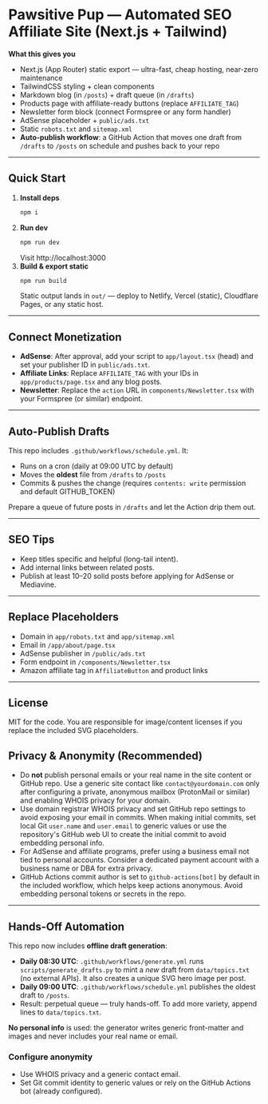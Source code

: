 # Pawsitive Pup — Automated SEO Affiliate Site (Next.js + Tailwind)

**What this gives you**

- Next.js (App Router) static export — ultra-fast, cheap hosting, near-zero maintenance
- TailwindCSS styling + clean components
- Markdown blog (in `/posts`) + draft queue (in `/drafts`)
- Products page with affiliate-ready buttons (replace `AFFILIATE_TAG`)
- Newsletter form block (connect Formspree or any form handler)
- AdSense placeholder + `public/ads.txt`
- Static `robots.txt` and `sitemap.xml`
- **Auto-publish workflow**: a GitHub Action that moves one draft from `/drafts` to `/posts` on schedule and pushes back to your repo

---

## Quick Start

1. **Install deps**
   ```bash
   npm i
   ```
2. **Run dev**
   ```bash
   npm run dev
   ```
   Visit http://localhost:3000
3. **Build & export static**
   ```bash
   npm run build
   ```
   Static output lands in `out/` — deploy to Netlify, Vercel (static), Cloudflare Pages, or any static host.

---

## Connect Monetization

- **AdSense**: After approval, add your script to `app/layout.tsx` (head) and set your publisher ID in `public/ads.txt`.
- **Affiliate Links**: Replace `AFFILIATE_TAG` with your IDs in `app/products/page.tsx` and any blog posts.
- **Newsletter**: Replace the `action` URL in `components/Newsletter.tsx` with your Formspree (or similar) endpoint.

---

## Auto-Publish Drafts

This repo includes `.github/workflows/schedule.yml`. It:
- Runs on a cron (daily at 09:00 UTC by default)
- Moves the **oldest** file from `/drafts` to `/posts`
- Commits & pushes the change (requires `contents: write` permission and default GITHUB_TOKEN)

Prepare a queue of future posts in `/drafts` and let the Action drip them out.

---

## SEO Tips

- Keep titles specific and helpful (long-tail intent).
- Add internal links between related posts.
- Publish at least 10–20 solid posts before applying for AdSense or Mediavine.

---

## Replace Placeholders

- Domain in `app/robots.txt` and `app/sitemap.xml`
- Email in `/app/about/page.tsx`
- AdSense publisher in `/public/ads.txt`
- Form endpoint in `/components/Newsletter.tsx`
- Amazon affiliate tag in `AffiliateButton` and product links

---

## License

MIT for the code. You are responsible for image/content licenses if you replace the included SVG placeholders.


## Privacy & Anonymity (Recommended)
- Do **not** publish personal emails or your real name in the site content or GitHub repo. Use a generic site contact like `contact@yourdomain.com` only after configuring a private, anonymous mailbox (ProtonMail or similar) and enabling WHOIS privacy for your domain.
- Use domain registrar WHOIS privacy and set GitHub repo settings to avoid exposing your email in commits. When making initial commits, set local Git `user.name` and `user.email` to generic values or use the repository's GitHub web UI to create the initial commit to avoid embedding personal info.
- For AdSense and affiliate programs, prefer using a business email not tied to personal accounts. Consider a dedicated payment account with a business name or DBA for extra privacy.
- GitHub Actions commit author is set to `github-actions[bot]` by default in the included workflow, which helps keep actions anonymous. Avoid embedding personal tokens or secrets in the repo.

---

## Hands-Off Automation

This repo now includes **offline draft generation**:

- **Daily 08:30 UTC**: `.github/workflows/generate.yml` runs `scripts/generate_drafts.py` to mint a *new* draft from `data/topics.txt` (no external APIs). It also creates a unique SVG hero image per post.
- **Daily 09:00 UTC**: `.github/workflows/schedule.yml` publishes the oldest draft to `/posts`.
- Result: perpetual queue — truly hands-off. To add more variety, append lines to `data/topics.txt`.

**No personal info** is used: the generator writes generic front-matter and images and never includes your real name or email.

### Configure anonymity
- Use WHOIS privacy and a generic contact email.
- Set Git commit identity to generic values or rely on the GitHub Actions bot (already configured).

